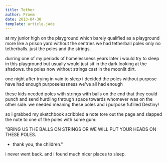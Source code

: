 ```yaml
---
title: Tether
author: Proem
date: 2013-04-30
template: article.jade
---
```


at my junior high
on the playground
which barely qualified as a playground
more like a prison yard without the sentries
we had tetherball poles
only no tetherballs.
just the poles and the strings.

durring one of my periods of homelessness
years later
i would try to sleep in this playground
but usually would just sit
in the dark
looking at the shadows. the poles
now without strings
cast in the moonlit dirt.

one night
after trying in vain to sleep
i decided the poles without purpose have had enough purposelessness
we've all had enough

these kids needed poles with strings
with balls on the end
that they could punch and send hurdling through space towards whomever was on the other side.
we needed meaning
these poles and i
purpose fufilled
Destiny!

so
i grabbed my sketchbook
scribbled a note
tore out the page
and slapped the note to one of the poles with some gum:

"BRING US THE BALLS ON STRINGS OR WE WILL PUT YOUR HEADS ON THESE POLES.
 - thank you, the children."

i never went back.
and i found much nicer places to sleep.